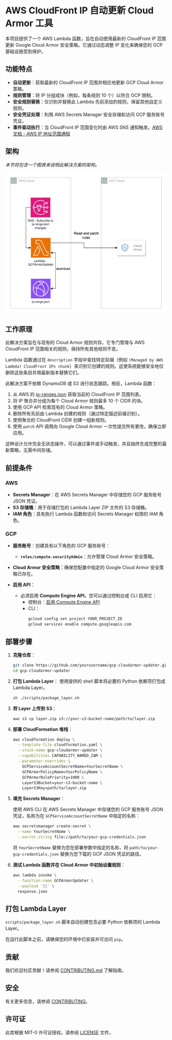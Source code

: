 # AWS CloudFront IP 自动更新 Cloud Armor 工具

本项目提供了一个 AWS Lambda 函数，旨在自动使用最新的 CloudFront IP 范围更新 Google Cloud Armor 安全策略。它通过动态调整 IP 变化来确保您的 GCP 基础设施受到保护。

## 功能特点

- **自动更新**：获取最新的 CloudFront IP 范围并相应地更新 GCP Cloud Armor 策略。
- **规则管理**：将 IP 分组成块（例如，每条规则 10 个）以符合 GCP 限制。
- **安全规则替换**：仅识别并替换此 Lambda 先前添加的规则，保留其他自定义规则。
- **安全凭证处理**：利用 AWS Secrets Manager 安全存储和访问 GCP 服务账号凭证。
- **事件驱动执行**：当 CloudFront IP 范围变化时由 AWS SNS 通知触发。[AWS 文档 - AWS IP 地址范围通知](https://docs.aws.amazon.com/vpc/latest/userguide/subscribe-notifications.html)

## 架构

_本节将包含一个图表来说明此解决方案的架构。_

![架构图](architecture-diagram.png)

## 工作原理

此解决方案旨在与现有的 Cloud Armor 规则共存。它专门管理与 AWS CloudFront IP 范围相关的规则，保持所有其他规则不变。

Lambda 函数通过在 `description` 字段中查找特定前缀（例如 `(Managed by AWS Lambda) CloudFront IPs chunk`）来识别它创建的规则。这使系统能够安全地仅删除这些条目并用最新版本替换它们。

此解决方案不依赖 DynamoDB 或 S3 进行状态跟踪。相反，Lambda 函数：

1. 从 AWS 的 [ip-ranges.json](https://ip-ranges.amazonaws.com/ip-ranges.json) 获取当前的 CloudFront IP 范围列表。
2. 将 IP 聚合并分组为每个 Cloud Armor 规则最多 10 个 CIDR 的块。
3. 使用 GCP API 检索现有的 Cloud Armor 策略。
4. 删除所有先前由 Lambda 创建的规则（通过特定描述前缀识别）。
5. 使用聚合的 CloudFront CIDR 创建一组新规则。
6. 使用 `patch` API 调用向 Google Cloud Armor 一次性提交所有更改，确保立即应用。

这种设计允许完全无状态操作，可以通过事件或手动触发，并且始终生成完整的最新策略，无需中间存储。

## 前提条件

### AWS

- **Secrets Manager**：在 AWS Secrets Manager 中存储您的 GCP 服务账号 JSON 凭证。
- **S3 存储桶**：用于存储打包的 Lambda Layer ZIP 文件的 S3 存储桶。
- **IAM 角色**：具有执行 Lambda 函数和访问 Secrets Manager 权限的 IAM 角色。

### GCP

- **服务账号**：创建具有以下角色的 GCP 服务账号：
  - **`roles/compute.securityAdmin`**：允许管理 Cloud Armor 安全策略。

- **Cloud Armor 安全策略**：确保您配置中指定的 Google Cloud Armor 安全策略已存在。

- **启用 API**：
  - 必须启用 **Compute Engine API**。您可以通过控制台或 CLI 启用它：
    - 控制台：[启用 Compute Engine API](https://console.developers.google.com/apis/api/compute.googleapis.com/overview)
    - CLI：
      ```bash
      gcloud config set project YOUR_PROJECT_ID
      gcloud services enable compute.googleapis.com
      ```

## 部署步骤

1. **克隆仓库**：
   ```bash
   git clone https://github.com/yourusername/gcp-cloudarmor-updater.git
   cd gcp-cloudarmor-updater
   ```

2. **打包 Lambda Layer**：
   使用提供的 shell 脚本将必要的 Python 依赖项打包成 Lambda Layer。
   ```bash
   sh ./scripts/package_layer.sh
   ```

3. **将 Layer 上传到 S3**：
   ```bash
   aws s3 cp layer.zip s3://your-s3-bucket-name/path/to/layer.zip
   ```

4. **部署 CloudFormation 堆栈**：
   ```bash
   aws cloudformation deploy \
     --template-file cloudformation.yaml \
     --stack-name gcp-cloudarmor-updater \
     --capabilities CAPABILITY_NAMED_IAM \
     --parameter-overrides \
       GCPServiceAccountSecretName=YourSecretName \
       GCPArmorPolicyName=YourPolicyName \
       GCPArmorRulePriority=1000 \
       LayerS3Bucket=your-s3-bucket-name \
       LayerS3Key=path/to/layer.zip
   ```

5. **填充 Secrets Manager**：

   使用 AWS CLI 在 AWS Secrets Manager 中存储您的 GCP 服务账号 JSON 凭证，名称为在 `GCPServiceAccountSecretName` 中指定的名称：

   ```bash
   aws secretsmanager create-secret \
     --name YourSecretName \
     --secret-string file://path/to/your-gcp-credentials.json
   ```

   将 `YourSecretName` 替换为您在部署参数中指定的名称，将 `path/to/your-gcp-credentials.json` 替换为您下载的 GCP JSON 凭证的路径。

6. **测试 Lambda 函数并在 Cloud Armor 中初始设置规则**：
   ```bash
   aws lambda invoke \
     --function-name GCPArmorUpdater \
     --payload '{}' \
     response.json
   ```

## 打包 Lambda Layer

`scripts/package_layer.sh` 脚本自动创建包含必要 Python 依赖项的 Lambda Layer。

在运行此脚本之前，请确保您的环境中已安装并可访问 `pip`。

## 贡献

我们欢迎社区贡献！请参阅 [CONTRIBUTING.md](CONTRIBUTING.md) 了解指南。

## 安全

有关更多信息，请参阅 [CONTRIBUTING](CONTRIBUTING.md#security-issue-notifications)。

## 许可证

此库根据 MIT-0 许可证授权。请参阅 [LICENSE](LICENSE) 文件。